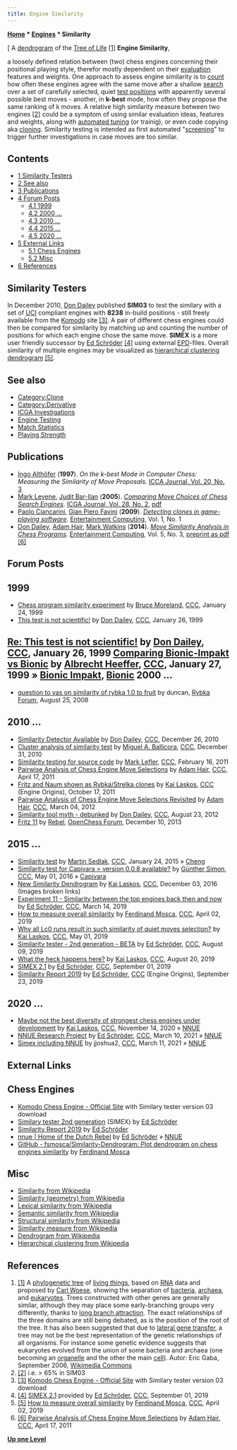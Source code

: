 ```yaml
---
title: Engine Similarity
---
```

**[Home](Home "Home") * [Engines](Engines "Engines") * Similarity**

\[ A [dendrogram](https://en.wikipedia.org/wiki/Dendrogram) of the [Tree of Life](https://en.wikipedia.org/wiki/Tree_of_life) <a id="cite-note-1" href="#cite-ref-1">[1]</a>
**Engine Similarity**,

a loosely defined relation between (two) chess engines concerning their positional playing style, therefor mostly dependent on their [evaluation](Evaluation "Evaluation") features and weights.
One approach to assess engine similarity is to [count](https://en.wikipedia.org/wiki/Similarity_measure) how often these engines agree with the same move after a shallow [search](Search "Search")
over a set of carefully selected, quiet [test positions](Test-Positions "Test-Positions") with apparently several possible best moves - another, in **k-best** mode, how often they propose the same ranking of k moves.
A relative high similarity measure between two engines <a id="cite-note-2" href="#cite-ref-2">[2]</a> could be a symptom of using similar evaluation ideas, features and weights, along with [automated tuning](Automated_Tuning "Automated Tuning") (or trainig), or even code copying aka [cloning](Category:Clone "Category:Clone").
Similarity testing is intended as first automated "[screening](<https://en.wikipedia.org/wiki/Screening_(medicine)>)" to trigger further investigations in case moves are too similar.

## Contents

- [1 Similarity Testers](#similarity-testers)
- [2 See also](#see-also)
- [3 Publications](#publications)
- [4 Forum Posts](#forum-posts)
  - [4.1 1999](#1999)
  - [4.2 2000 ...](#2000-...)
  - [4.3 2010 ...](#2010-...)
  - [4.4 2015 ...](#2015-...)
  - [4.5 2020 ...](#2020-...)
- [5 External Links](#external-links)
  - [5.1 Chess Engines](#chess-engines)
  - [5.2 Misc](#misc)
- [6 References](#references)

## Similarity Testers

In December 2010, [Don Dailey](Don_Dailey "Don Dailey") published **SIM03** to test the similary with a set of [UCI](UCI "UCI") compliant engines with **8238** in-build positions - still freely available from the [Komodo](Komodo "Komodo") site <a id="cite-note-3" href="#cite-ref-3">[3]</a>.
A pair of different chess engines could then be compared for similarity by matching up and counting the number of positions for which each engine chose the same move.
**SIMEX** is a more user friendly successor by [Ed Schröder](Ed_Schroder "Ed Schroder") <a id="cite-note-4" href="#cite-ref-4">[4]</a> using external [EPD](Extended_Position_Description "Extended Position Description")-files.
Overall similarity of multiple engines may be visualized as [hierarchical clustering](https://en.wikipedia.org/wiki/Hierarchical_clustering) [dendrogram](https://en.wikipedia.org/wiki/Dendrogram) <a id="cite-note-5" href="#cite-ref-5">[5]</a>.

## See also

- [Category:Clone](Category:Clone "Category:Clone")
- [Category:Derivative](Category:Derivative "Category:Derivative")
- [ICGA Investigations](ICGA_Investigations "ICGA Investigations")
- [Engine Testing](Engine_Testing "Engine Testing")
- [Match Statistics](Match_Statistics "Match Statistics")
- [Playing Strength](Playing_Strength "Playing Strength")

## Publications

- [Ingo Althöfer](Ingo_Alth%C3%B6fer "Ingo Althöfer") (**1997**). *On the k-best Mode in Computer Chess: Measuring the Similarity of Move Proposals.* [ICCA Journal, Vol. 20, No. 3](ICGA_Journal#20_3 "ICGA Journal")
- [Mark Levene](Mark_Levene "Mark Levene"), [Judit Bar-Ilan](Judit_Bar-Ilan "Judit Bar-Ilan") (**2005**). *[Comparing Move Choices of Chess Search Engines](https://www.researchgate.net/publication/220174440_Comparing_Move_Choices_of_Chess_Search_Engines)*. [ICGA Journal, Vol. 28, No. 2](ICGA_Journal#28_2 "ICGA Journal"), [pdf](http://www.dcs.bbk.ac.uk/~mark/download/fritz_junior_icga.pdf)
- [Paolo Ciancarini](Paolo_Ciancarini "Paolo Ciancarini"), [Gian Piero Favini](index.php?title=Gian_Piero_Favini&action=edit&redlink=1 "Gian Piero Favini (page does not exist)") (**2009**). *[Detecting clones in game-playing software](https://www.sciencedirect.com/science/article/pii/S1875952109000020)*. [Entertainment Computing](http://www.journals.elsevier.com/entertainment-computing/), Vol. 1, No. 1
- [Don Dailey](Don_Dailey "Don Dailey"), [Adam Hair](Adam_Hair "Adam Hair"), [Mark Watkins](Mark_Watkins "Mark Watkins") (**2014**). *[Move Similarity Analysis in Chess Programs](http://www.sciencedirect.com/science/article/pii/S1875952113000177)*. [Entertainment Computing](http://www.journals.elsevier.com/entertainment-computing/), Vol. 5, No. 3, [preprint as pdf](http://magma.maths.usyd.edu.au/~watkins/papers/DHW.pdf) <a id="cite-note-6" href="#cite-ref-6">[6]</a>

## Forum Posts

## 1999

- [Chess program similarity experiment](https://www.stmintz.com/ccc/index.php?id=40708) by [Bruce Moreland](Bruce_Moreland "Bruce Moreland"), [CCC](CCC "CCC"), January 24, 1999
- [This test is not scientific!](https://www.stmintz.com/ccc/index.php?id=40940) by [Don Dailey](Don_Dailey "Don Dailey"), [CCC](CCC "CCC"), January 26, 1999

## [Re: This test is not scientific!](https://www.stmintz.com/ccc/index.php?id=40948) by [Don Dailey](Don_Dailey "Don Dailey"), [CCC](CCC "CCC"), January 26, 1999 [Comparing Bionic-Impakt vs Bionic](https://www.stmintz.com/ccc/index.php?id=41059) by [Albrecht Heeffer](Albrecht_Heeffer "Albrecht Heeffer"), [CCC](CCC "CCC"), January 27, 1999 » [Bionic Impakt](Bionic_Impakt "Bionic Impakt"), [Bionic](Bionic "Bionic") 2000 ...

- [question to vas on similarity of rybka 1.0 to fruit](http://rybkaforum.net/cgi-bin/rybkaforum/topic_show.pl?tid=6772) by duncan, [Rybka Forum](Computer_Chess_Forums "Computer Chess Forums"), August 25, 2008

## 2010 ...

- [Similarity Detector Available](http://www.talkchess.com/forum/viewtopic.php?t=37308) by [Don Dailey](Don_Dailey "Don Dailey"), [CCC](CCC "CCC"), December 26, 2010
- [Cluster analysis of similarity test](http://www.talkchess.com/forum3/viewtopic.php?f=7&t=37381) by [Miguel A. Ballicora](Miguel_A._Ballicora "Miguel A. Ballicora"), [CCC](CCC "CCC"), December 31, 2010
- [Similarity testing for source code](http://www.talkchess.com/forum3/viewtopic.php?f=7&t=38086) by [Mark Lefler](Mark_Lefler "Mark Lefler"), [CCC](CCC "CCC"), February 16, 2011
- [Pairwise Analysis of Chess Engine Move Selections](http://www.talkchess.com/forum/viewtopic.php?t=38772) by [Adam Hair](Adam_Hair "Adam Hair"), [CCC](CCC "CCC"), April 17, 2011
- [Fritz and Naum shown as Rybka/Strelka clones](http://www.talkchess.com/forum3/viewtopic.php?f=10&t=40795) by [Kai Laskos](Kai_Laskos "Kai Laskos"), [CCC](CCC "CCC") (Engine Origins), October 17, 2011
- [Pairwise Analysis of Chess Engine Move Selections Revisited](http://www.talkchess.com/forum/viewtopic.php?t=42737) by [Adam Hair](Adam_Hair "Adam Hair"), [CCC](CCC "CCC"), March 04, 2012
- [Similarity tool myth - debunked](http://www.talkchess.com/forum3/viewtopic.php?f=2&t=44874) by [Don Dailey](Don_Dailey "Don Dailey"), [CCC](CCC "CCC"), August 23, 2012
- [Fritz 11](http://www.open-chess.org/viewtopic.php?f=5&t=2531) by [Rebel](Ed_Schroder "Ed Schroder"), [OpenChess Forum](Computer_Chess_Forums "Computer Chess Forums"), December 10, 2013

## 2015 ...

- [Similarity test](http://www.talkchess.com/forum3/viewtopic.php?f=7&t=55066) by [Martin Sedlak](Martin_Sedlak "Martin Sedlak"), [CCC](CCC "CCC"), January 24, 2015 » [Cheng](Cheng "Cheng")
- [Similarity test for Capivara > version 0.0.8 available?](http://www.talkchess.com/forum3/viewtopic.php?f=2&t=60012) by [Günther Simon](G%C3%BCnther_Simon "Günther Simon"), [CCC](CCC "CCC"), May 01, 2016 » [Capivara](Capivara "Capivara")
- [New Similarity Dendrogram](http://www.talkchess.com/forum3/viewtopic.php?f=2&t=62364) by [Kai Laskos](Kai_Laskos "Kai Laskos"), [CCC](CCC "CCC"), December 03, 2016 (Images broken links)
- [Experiment 11 - Similarity between the top engines back then and now](http://www.talkchess.com/forum3/viewtopic.php?f=2&t=70197) by [Ed Schröder](Ed_Schroder "Ed Schroder"), [CCC](CCC "CCC"), March 14, 2019
- [How to measure overall similarity](http://www.talkchess.com/forum3/viewtopic.php?f=2&t=70390) by [Ferdinand Mosca](Ferdinand_Mosca "Ferdinand Mosca"), [CCC](CCC "CCC"), April 02, 2019
- [Why all Lc0 runs result in such similarity of quiet moves selection?](http://www.talkchess.com/forum3/viewtopic.php?f=2&t=70633) by [Kai Laskos](Kai_Laskos "Kai Laskos"), [CCC](CCC "CCC"), May 01, 2019
- [Similarity tester - 2nd generation - BETA](http://www.talkchess.com/forum3/viewtopic.php?f=2&t=71497) by [Ed Schröder](Ed_Schroder "Ed Schroder"), [CCC](CCC "CCC"), August 09, 2019
- [What the heck happens here?](http://www.talkchess.com/forum3/viewtopic.php?f=7&t=71610) by [Kai Laskos](Kai_Laskos "Kai Laskos"), [CCC](CCC "CCC"), August 20, 2019
- [SIMEX 2.1](http://www.talkchess.com/forum3/viewtopic.php?f=2&t=71709) by [Ed Schröder](Ed_Schroder "Ed Schroder"), [CCC](CCC "CCC"), September 01, 2019
- [Similarity Report 2019](http://www.talkchess.com/forum3/viewtopic.php?f=2&t=71892) by [Ed Schröder](Ed_Schroder "Ed Schroder"), [CCC](CCC "CCC") (Engine Origins), September 23, 2019

## 2020 ...

- [Maybe not the best diversity of strongest chess engines under development](http://www.talkchess.com/forum3/viewtopic.php?f=2&t=75797) by [Kai Laskos](Kai_Laskos "Kai Laskos"), [CCC](CCC "CCC"), November 14, 2020 » [NNUE](NNUE "NNUE")
- [NNUE Research Project](http://www.talkchess.com/forum3/viewtopic.php?f=2&t=76833) by [Ed Schröder](Ed_Schroder "Ed Schroder"), [CCC](CCC "CCC"), March 10, 2021 » [NNUE](NNUE "NNUE")
- [Simex including NNUE](http://www.talkchess.com/forum3/viewtopic.php?f=2&t=76840) by jjoshua2, [CCC](CCC "CCC"), March 11, 2021 » [NNUE](NNUE "NNUE")

## External Links

## Chess Engines

- [Komodo Chess Engine - Official Site](https://komodochess.com/downloads.htm) with Similary tester version 03 download
- [Similary tester 2nd generation](http://rebel13.nl/misc/simex.html) (SIMEX) by [Ed Schröder](Ed_Schroder "Ed Schroder")
- [Similarity Report 2019](http://rebel13.nl/misc/sim2019.html) by [Ed Schröder](Ed_Schroder "Ed Schroder")
- [nnue | Home of the Dutch Rebel](http://rebel13.nl/home/nnue.html) by [Ed Schröder](Ed_Schroder "Ed Schroder") » [NNUE](NNUE "NNUE")
- [GitHub - fsmosca/Similarity-Dendrogram: Plot dendrogram on chess engines similarity](https://github.com/fsmosca/Similarity-Dendrogram) by [Ferdinand Mosca](Ferdinand_Mosca "Ferdinand Mosca")

## Misc

- [Similarity from Wikipedia](https://en.wikipedia.org/wiki/Similarity)
- [Similarity (geometry) from Wikipedia](<https://en.wikipedia.org/wiki/Similarity_(geometry)>)
- [Lexical similarity from Wikipedia](https://en.wikipedia.org/wiki/Lexical_similarity)
- [Semantic similarity from Wikipedia](https://en.wikipedia.org/wiki/Semantic_similarity)
- [Structural similarity from Wikipedia](https://en.wikipedia.org/wiki/Structural_similarity)
- [Similarity measure from Wikipedia](https://en.wikipedia.org/wiki/Similarity_measure)
- [Dendrogram from Wikipedia](https://en.wikipedia.org/wiki/Dendrogram)
- [Hierarchical clustering from Wikipedia](https://en.wikipedia.org/wiki/Hierarchical_clustering)

## References

1. <a id="cite-ref-1" href="#cite-note-1">[1]</a>
   A [phylogenetic tree](https://en.wikipedia.org/wiki/Phylogenetic_tree) of [living things](https://en.wikipedia.org/wiki/Life), based on [RNA](https://en.wikipedia.org/wiki/RNA) data and proposed by [Carl Woese](https://en.wikipedia.org/wiki/Carl_Woese),
   showing the separation of [bacteria](https://en.wikipedia.org/wiki/Bacteria), [archaea](https://en.wikipedia.org/wiki/Archaea), and [eukaryotes](https://en.wikipedia.org/wiki/Eukaryote).
   Trees constructed with other genes are generally similar, although they may place some early-branching groups very differently, thanks to [long branch attraction](https://en.wikipedia.org/wiki/Long_branch_attraction). The exact relationships of the three domains are still being debated, as is the position of the root of the tree. It has also been suggested that due to [lateral gene transfer](https://en.wikipedia.org/wiki/Horizontal_gene_transfer), a tree may not be the best representation of the genetic relationships of all organisms. For instance some genetic evidence suggests that eukaryotes evolved from the union of some bacteria and archaea (one becoming an [organelle](https://en.wikipedia.org/wiki/Organelle) and the other the main [cell](<https://en.wikipedia.org/wiki/Cell_(biology)>)).
   Autor: Eric Gaba, September 2006, [Wikimedia Commons](https://en.wikipedia.org/wiki/Wikimedia_Commons)
1. <a id="cite-ref-2" href="#cite-note-2">[2]</a> i.e. > 65% in SIM03
1. <a id="cite-ref-3" href="#cite-note-3">[3]</a> [Komodo Chess Engine - Official Site](https://komodochess.com/downloads.htm) with Similary tester version 03 download
1. <a id="cite-ref-4" href="#cite-note-4">[4]</a> [SIMEX 2.1](http://www.talkchess.com/forum3/viewtopic.php?f=2&t=71709) provided by [Ed Schröder](Ed_Schroder "Ed Schroder"), [CCC](CCC "CCC"), September 01, 2019
1. <a id="cite-ref-5" href="#cite-note-5">[5]</a> [How to measure overall similarity](http://www.talkchess.com/forum3/viewtopic.php?f=2&t=70390) by [Ferdinand Mosca](Ferdinand_Mosca "Ferdinand Mosca"), [CCC](CCC "CCC"), April 02, 2019
1. <a id="cite-ref-6" href="#cite-note-6">[6]</a> [Pairwise Analysis of Chess Engine Move Selections](http://www.talkchess.com/forum/viewtopic.php?t=38772) by [Adam Hair](Adam_Hair "Adam Hair"), [CCC](CCC "CCC"), April 17, 2011

**[Up one Level](Engines "Engines")**

